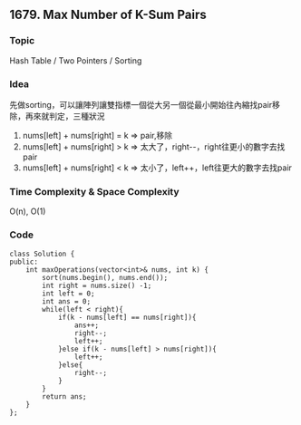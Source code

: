 ##  1679. Max Number of K-Sum Pairs

### Topic
Hash Table / Two Pointers / Sorting

### Idea
先做sorting，可以讓陣列讓雙指標一個從大另一個從最小開始往內縮找pair移除，再來就判定，三種狀況
1. nums[left] + nums[right] = k => pair,移除
2. nums[left] + nums[right] > k => 太大了，right--，right往更小的數字去找pair
3. nums[left] + nums[right] < k => 太小了，left++，left往更大的數字去找pair

### Time Complexity & Space Complexity
O(n), O(1)

### Code
```
class Solution {
public:
    int maxOperations(vector<int>& nums, int k) {
        sort(nums.begin(), nums.end());
        int right = nums.size() -1;
        int left = 0;
        int ans = 0;
        while(left < right){
            if(k - nums[left] == nums[right]){
                ans++;
                right--;
                left++;
            }else if(k - nums[left] > nums[right]){
                left++;
            }else{
                right--;
            }
        }
        return ans;
    }
};
```
